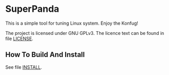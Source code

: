 # SuperPanda

This is a simple tool for tuning Linux system. Enjoy the Konfug!

The project is licensed under GNU GPLv3. The licence text can be found in file [LICENSE](./LICENSE).


## How To Build And Install

See file [INSTALL](./INSTALL).
